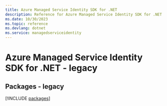 ```yaml
---
title: Azure Managed Service Identity SDK for .NET
description: Reference for Azure Managed Service Identity SDK for .NET
ms.date: 10/30/2023
ms.topic: reference
ms.devlang: dotnet
ms.service: managedserviceidentity
---
```

# Azure Managed Service Identity SDK for .NET - legacy
## Packages - legacy
[!INCLUDE [packages](managed-service-identity-index.md)]